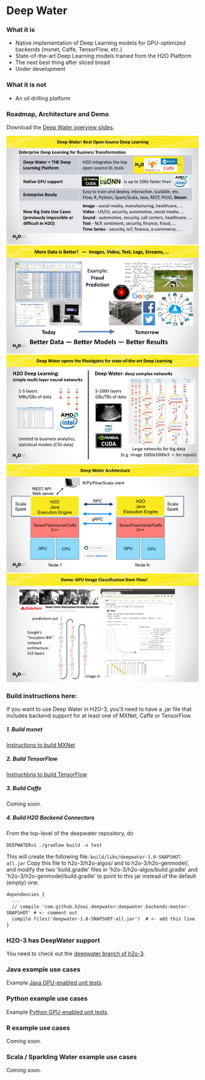 # Deep Water

### What it is
* Native implementation of Deep Learning models for GPU-optimized backends (mxnet, Caffe, TensorFlow, etc.)
* State-of-the-art Deep Learning models trained from the H2O Platform
* The next best thing after sliced bread
* Under development

### What it is not
* An oil drilling platform

### Roadmap, Architecture and Demo
Download the [Deep Water overview slides](./architecture/deepwater_overview.pdf).

![](./architecture/deepwater_overview/deepwater_overview.001.jpeg "Deep Water Roadmap")
![architecture](./architecture/deepwater_overview/deepwater_overview.002.jpeg "More Data")
![architecture](./architecture/deepwater_overview/deepwater_overview.003.jpeg "Deep Water Networks")
![architecture](./architecture/deepwater_overview/deepwater_overview.004.jpeg "Deep Water Architecture")
![architecture](./architecture/deepwater_overview/deepwater_overview.005.jpeg "Deep Water Example in Flow")

### Build instructions here:
If you want to use Deep Water in H2O-3, you'll need to have a .jar file that includes backend support for at least one of MXNet, Caffe or TensorFlow.

##### 1. Build mxnet 
[Instructions to build MXNet](https://github.com/h2oai/deepwater/tree/master/mxnet)

##### 2. Build TensorFlow 
[Instructions to build TensorFlow](https://github.com/h2oai/deepwater/tree/master/tensorflow)

##### 3. Build Caffe 
Coming soon.

##### 4. Build H2O Backend Connectors
From the top-level of the deepwater repository, do
```
DEEPWATER=1 ./gradlew build -x test
```

This will create the following file: `build/libs/deepwater-1.0-SNAPSHOT-all.jar`
Copy this file to h2o-3/h2o-algos/ and to h2o-3/h2o-genmodel/, and modify the two 'build.gradle' files in 'h2o-3/h2o-algos/build.gradle' and 'h2o-3/h2o-genmodel/build.gradle' to point to this jar instead of the default (empty) one:

```
dependencies {
  ...
  // compile 'com.github.h2oai.deepwater:deepwater.backends:master-SNAPSHOT' # <- comment out
  compile files('deepwater-1.0-SNAPSHOT-all.jar')  # <- add this line
}
```


### H2O-3 has DeepWater support
You need to check out the [deepwater branch of h2o-3](http://github.com/h2oai/h2o-3/tree/deepwater/).

### Java example use cases
Example [Java GPU-enabled unit tests](https://github.com/h2oai/h2o-3/tree/deepwater/h2o-algos/src/test/java/hex/deepwater).

### Python example use cases
Example [Python GPU-enabled unit tests](https://github.com/h2oai/h2o-3/tree/deepwater/h2o-py/tests/testdir_algos/deepwater).

### R example use cases
Coming soon.

### Scala / Sparkling Water example use cases
Coming soon.
